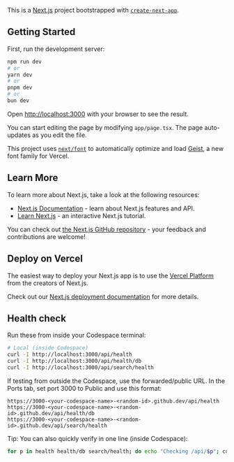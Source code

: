 This is a [Next.js](https://nextjs.org) project bootstrapped with [`create-next-app`](https://nextjs.org/docs/app/api-reference/cli/create-next-app).

## Getting Started

First, run the development server:

```bash
npm run dev
# or
yarn dev
# or
pnpm dev
# or
bun dev
```

Open [http://localhost:3000](http://localhost:3000) with your browser to see the result.

You can start editing the page by modifying `app/page.tsx`. The page auto-updates as you edit the file.

This project uses [`next/font`](https://nextjs.org/docs/app/building-your-application/optimizing/fonts) to automatically optimize and load [Geist](https://vercel.com/font), a new font family for Vercel.

## Learn More

To learn more about Next.js, take a look at the following resources:

- [Next.js Documentation](https://nextjs.org/docs) - learn about Next.js features and API.
- [Learn Next.js](https://nextjs.org/learn) - an interactive Next.js tutorial.

You can check out [the Next.js GitHub repository](https://github.com/vercel/next.js) - your feedback and contributions are welcome!

## Deploy on Vercel

The easiest way to deploy your Next.js app is to use the [Vercel Platform](https://vercel.com/new?utm_medium=default-template&filter=next.js&utm_source=create-next-app&utm_campaign=create-next-app-readme) from the creators of Next.js.

Check out our [Next.js deployment documentation](https://nextjs.org/docs/app/building-your-application/deploying) for more details.

## Health check

Run these from inside your Codespace terminal:

```bash
# Local (inside Codespace)
curl -I http://localhost:3000/api/health
curl -I http://localhost:3000/api/health/db
curl -I http://localhost:3000/api/search/health
```

If testing from outside the Codespace, use the forwarded/public URL. In the Ports tab, set port 3000 to Public and use this format:

```
https://3000-<your-codespace-name>-<random-id>.github.dev/api/health
https://3000-<your-codespace-name>-<random-id>.github.dev/api/health/db
https://3000-<your-codespace-name>-<random-id>.github.dev/api/search/health
```

Tip: You can also quickly verify in one line (inside Codespace):

```bash
for p in health health/db search/health; do echo "Checking /api/$p"; curl -I "http://localhost:3000/api/$p"; echo; done
```